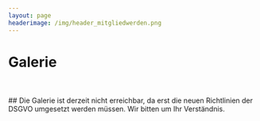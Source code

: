 ```yaml
---
layout: page
headerimage: /img/header_mitgliedwerden.png
---
```

# Galerie
<br>
<br>
## Die Galerie ist derzeit nicht erreichbar, da erst die neuen Richtlinien der DSGVO umgesetzt werden müssen. Wir bitten um Ihr Verständnis.
